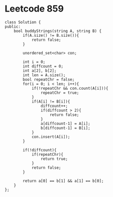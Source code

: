 # Leetcode 859
    class Solution {
    public:
        bool buddyStrings(string A, string B) {
            if(A.size() != B.size()){
                return false;
            }

            unordered_set<char> con;

            int i = 0;
            int diffcount = 0;
            int a[2], b[2];
            int len = A.size();
            bool repeatChr = false;
            for(i = 0; i < len; i++){
                if(!repeatChr && con.count(A[i])){
                    repeatChr = true;
                }
                if(A[i] != B[i]){
                    diffcount++;
                    if(diffcount > 2){
                        return false;
                    }
                    a[diffcount-1] = A[i];
                    b[diffcount-1] = B[i];
                }
                con.insert(A[i]);
            }

            if(!diffcount){
                if(repeatChr){
                    return true;
                }
                return false;
            }

            return a[0] == b[1] && a[1] == b[0];
        }
    };
